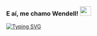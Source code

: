 <h3 align=left> E aí, me chamo Wendell! <img height="25" src="https://blog.joypixels.com/content/images/2019/06/waving_hand_sign_1024.gif" width="30px"> </h3>

<a href="https://git.io/typing-svg"><img src="https://readme-typing-svg.herokuapp.com?font=Fira+Code&duration=4000&pause=500&color=DAF709&width=435&lines=Bem+vindo(a)+ao+meu+perfil!;Estou+me+tornando+um+FullStack+dev." alt="Typing SVG" /></a>
